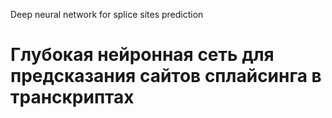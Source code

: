 Deep neural network for splice sites prediction
# Глубокая нейронная сеть для предсказания сайтов сплайсинга в транскриптах


